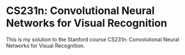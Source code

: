 # CS231n: Convolutional Neural Networks for Visual Recognition
This is my solution to the Stanford course CS231n: Convolutional Neural Networks for Visual Recognition.
